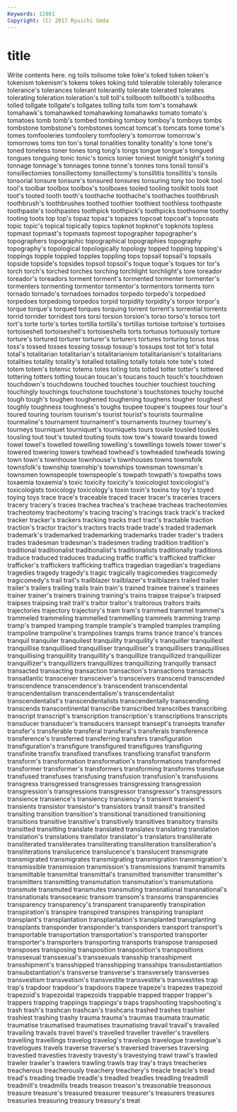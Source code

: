 ```yaml
---
Keywords: 12861 
Copyright: (C) 2017 Ryuichi Ueda
---
```


# title

Write contents here.
ng
toils toilsome toke toke's toked token token's tokenism tokenism's tokens
tokes toking told tolerable tolerably tolerance tolerance's tolerances tolerant tolerantly
tolerate tolerated tolerates tolerating toleration toleration's toll toll's tollbooth tollbooth's
tollbooths tolled tollgate tollgate's tollgates tolling tolls tom tom's tomahawk
tomahawk's tomahawked tomahawking tomahawks tomato tomato's tomatoes tomb tomb's tombed
tombing tomboy tomboy's tomboys tombs tombstone tombstone's tombstones tomcat tomcat's
tomcats tome tome's tomes tomfooleries tomfoolery tomfoolery's tomorrow tomorrow's tomorrows
toms ton ton's tonal tonalities tonality tonality's tone tone's toned
toneless toner tones tong tong's tongs tongue tongue's tongued tongues
tonguing tonic tonic's tonics tonier toniest tonight tonight's toning tonnage
tonnage's tonnages tonne tonne's tonnes tons tonsil tonsil's tonsillectomies tonsillectomy
tonsillectomy's tonsillitis tonsillitis's tonsils tonsorial tonsure tonsure's tonsured tonsures tonsuring
tony too took tool tool's toolbar toolbox toolbox's toolboxes tooled
tooling toolkit tools toot toot's tooted tooth tooth's toothache toothache's
toothaches toothbrush toothbrush's toothbrushes toothed toothier toothiest toothless toothpaste toothpaste's
toothpastes toothpick toothpick's toothpicks toothsome toothy tooting toots top top's
topaz topaz's topazes topcoat topcoat's topcoats topic topic's topical topically
topics topknot topknot's topknots topless topmast topmast's topmasts topmost topographer
topographer's topographers topographic topographical topographies topography topography's topological topologically topology
topped topping topping's toppings topple toppled topples toppling tops topsail
topsail's topsails topside topside's topsides topsoil topsoil's toque toque's toques
tor tor's torch torch's torched torches torching torchlight torchlight's tore
toreador toreador's toreadors torment torment's tormented tormenter tormenter's tormenters tormenting
tormentor tormentor's tormentors torments torn tornado tornado's tornadoes tornados torpedo
torpedo's torpedoed torpedoes torpedoing torpedos torpid torpidity torpidity's torpor torpor's
torque torque's torqued torques torquing torrent torrent's torrential torrents torrid
torrider torridest tors torsi torsion torsion's torso torso's torsos tort
tort's torte torte's tortes tortilla tortilla's tortillas tortoise tortoise's tortoises
tortoiseshell tortoiseshell's tortoiseshells torts tortuous tortuously torture torture's tortured torturer
torturer's torturers tortures torturing torus toss toss's tossed tosses tossing
tossup tossup's tossups tost tot tot's total total's totalitarian totalitarian's
totalitarianism totalitarianism's totalitarians totalities totality totality's totalled totalling totally totals
tote tote's toted totem totem's totemic totems totes toting tots
totted totter totter's tottered tottering totters totting toucan toucan's toucans
touch touch's touchdown touchdown's touchdowns touched touches touchier touchiest touching
touchingly touchings touchstone touchstone's touchstones touchy touché tough tough's toughen
toughened toughening toughens tougher toughest toughly toughness toughness's toughs toupee
toupee's toupees tour tour's toured touring tourism tourism's tourist tourist's
tourists tourmaline tourmaline's tournament tournament's tournaments tourney tourney's tourneys tourniquet
tourniquet's tourniquets tours tousle tousled tousles tousling tout tout's touted
touting touts tow tow's toward towards towed towel towel's towelled
towelling towelling's towellings towels tower tower's towered towering towers towhead
towhead's towheaded towheads towing town town's townhouse townhouse's townhouses towns
townsfolk townsfolk's township township's townships townsman townsman's townsmen townspeople townspeople's
towpath towpath's towpaths tows toxaemia toxaemia's toxic toxicity toxicity's toxicologist
toxicologist's toxicologists toxicology toxicology's toxin toxin's toxins toy toy's toyed
toying toys trace trace's traceable traced tracer tracer's traceries tracers
tracery tracery's traces trachea trachea's tracheae tracheas tracheotomies tracheotomy tracheotomy's
tracing tracing's tracings track track's tracked tracker tracker's trackers tracking
tracks tract tract's tractable traction traction's tractor tractor's tractors tracts
trade trade's traded trademark trademark's trademarked trademarking trademarks trader trader's
traders trades tradesman tradesman's tradesmen trading tradition tradition's traditional traditionalist
traditionalist's traditionalists traditionally traditions traduce traduced traduces traducing traffic traffic's
trafficked trafficker trafficker's traffickers trafficking traffics tragedian tragedian's tragedians tragedies
tragedy tragedy's tragic tragically tragicomedies tragicomedy tragicomedy's trail trail's trailblazer
trailblazer's trailblazers trailed trailer trailer's trailers trailing trails train train's
trained trainee trainee's trainees trainer trainer's trainers training training's trains
traipse traipse's traipsed traipses traipsing trait trait's traitor traitor's traitorous
traitors traits trajectories trajectory trajectory's tram tram's trammed trammel trammel's
trammeled trammeling trammelled trammelling trammels tramming tramp tramp's tramped tramping
trample trample's trampled tramples trampling trampoline trampoline's trampolines tramps trams
trance trance's trances tranquil tranquiler tranquilest tranquility tranquility's tranquiller tranquillest
tranquillise tranquillised tranquilliser tranquilliser's tranquillisers tranquillises tranquillising tranquillity tranquillity's tranquillize
tranquillized tranquillizer tranquillizer's tranquillizers tranquillizes tranquillizing tranquilly transact transacted transacting
transaction transaction's transactions transacts transatlantic transceiver transceiver's transceivers transcend transcended
transcendence transcendence's transcendent transcendental transcendentalism transcendentalism's transcendentalist transcendentalist's transcendentalists transcendentally
transcending transcends transcontinental transcribe transcribed transcribes transcribing transcript transcript's transcription
transcription's transcriptions transcripts transducer transducer's transducers transept transept's transepts transfer
transfer's transferable transferal transferal's transferals transference transference's transferred transferring transfers
transfiguration transfiguration's transfigure transfigured transfigures transfiguring transfinite transfix transfixed transfixes
transfixing transfixt transform transform's transformation transformation's transformations transformed transformer transformer's
transformers transforming transforms transfuse transfused transfuses transfusing transfusion transfusion's transfusions
transgress transgressed transgresses transgressing transgression transgression's transgressions transgressor transgressor's transgressors
transience transience's transiency transiency's transient transient's transients transistor transistor's transistors
transit transit's transited transiting transition transition's transitional transitioned transitioning transitions
transitive transitive's transitively transitives transitory transits transitted transitting translate translated
translates translating translation translation's translations translator translator's translators transliterate transliterated
transliterates transliterating transliteration transliteration's transliterations translucence translucence's translucent transmigrate transmigrated
transmigrates transmigrating transmigration transmigration's transmissible transmission transmission's transmissions transmit transmits
transmittable transmittal transmittal's transmitted transmitter transmitter's transmitters transmitting transmutation transmutation's
transmutations transmute transmuted transmutes transmuting transnational transnational's transnationals transoceanic transom
transom's transoms transparencies transparency transparency's transparent transparently transpiration transpiration's transpire
transpired transpires transpiring transplant transplant's transplantation transplantation's transplanted transplanting transplants
transponder transponder's transponders transport transport's transportable transportation transportation's transported transporter
transporter's transporters transporting transports transpose transposed transposes transposing transposition transposition's
transpositions transsexual transsexual's transsexuals transship transshipment transshipment's transshipped transshipping transships
transubstantiation transubstantiation's transverse transverse's transversely transverses transvestism transvestism's transvestite transvestite's
transvestites trap trap's trapdoor trapdoor's trapdoors trapeze trapeze's trapezes trapezoid
trapezoid's trapezoidal trapezoids trappable trapped trapper trapper's trappers trapping trappings
trappings's traps trapshooting trapshooting's trash trash's trashcan trashcan's trashcans trashed
trashes trashier trashiest trashing trashy trauma trauma's traumas traumata traumatic
traumatise traumatised traumatises traumatising travail travail's travailed travailing travails travel
travel's travelled traveller traveller's travellers travelling travellings travelog travelog's travelogs
travelogue travelogue's travelogues travels traverse traverse's traversed traverses traversing travestied
travesties travesty travesty's travestying trawl trawl's trawled trawler trawler's trawlers
trawling trawls tray tray's trays treacheries treacherous treacherously treachery treachery's
treacle treacle's tread tread's treading treadle treadle's treadled treadles treadling
treadmill treadmill's treadmills treads treason treason's treasonable treasonous treasure treasure's
treasured treasurer treasurer's treasurers treasures treasuries treasuring treasury treasury's treat

